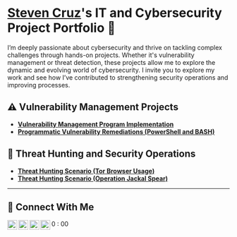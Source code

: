 # <a href="https://www.linkedin.com/in/stevennoelcallcruz/">Steven Cruz</a>'s IT and Cybersecurity Project Portfolio 🔐

I’m deeply passionate about cybersecurity and thrive on tackling complex challenges through hands-on projects. Whether it's vulnerability management or threat detection, these projects allow me to explore the dynamic and evolving world of cybersecurity. I invite you to explore my work and see how I’ve contributed to strengthening security operations and improving processes.


## ⚠️ Vulnerability Management Projects

- **[Vulnerability Management Program Implementation](https://github.com/steven-noel-cruz/Vulnerability-Management-Program)**
- **[Programmatic Vulnerability Remediations (PowerShell and BASH)](https://github.com/joshcybertest/programmatic-vulnerability-remediations)**

## 🚨 Threat Hunting and Security Operations

- **[Threat Hunting Scenario (Tor Browser Usage)](https://github.com/steven-noel-cruz/Threat_Hunt_Event_-TOR-Usage-.md/blob/main/threat-hunting-scenario-tor.md)**
- **[Threat Hunting Scenario (Operation Jackal Spear)](https://github.com/steven-noel-cruz/Threat-Hunt/blob/main/Operation-Jackal-Spear.md)**
<hr/>

## 🤳 Connect With Me

[<img align="left" alt="___________ | YouTube" width="22px" src="https://cdn.jsdelivr.net/npm/simple-icons@v3/icons/youtube.svg" />][youtube]
[<img align="left" alt="___________ | Twitter" width="22px" src="https://cdn.jsdelivr.net/npm/simple-icons@v3/icons/twitter.svg" />][twitter]
[<img align="left" alt="___________ | LinkedIn" width="22px" src="https://cdn.jsdelivr.net/npm/simple-icons@v3/icons/linkedin.svg" />][linkedin]
[<img align="left" alt="___________ | Instagram" width="22px" src="https://cdn.jsdelivr.net/npm/simple-icons@v3/icons/instagram.svg" />][instagram]

[twitter]: https://twitter.com/___________
[youtube]: https://www.youtube.com/c/___________
[instagram]: https://www.instagram.com/___________
[linkedin]: https://linkedin.com/in/stevennoelcallcruz

<!--
<img width="35" alt="image" src="https://github.com/user-attachments/assets/2f41c7cd-5ea8-4475-b451-a37161b6c3fb"> 
<img width="35" alt="image" src="https://github.com/user-attachments/assets/77649969-9910-4994-8b96-74a116cfb2a8">
-->
0
:
00

